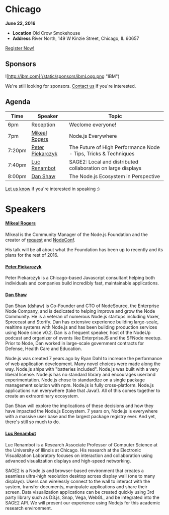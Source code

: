 # Chicago

**June 22, 2016**
* **Location** Old Crow Smokehouse
* **Address** River North, 149 W Kinzie Street, Chicago, IL 60657

<a class="button" href="https://www.regonline.com/Register/Checkin.aspx?EventID=1813427">Register Now!</a>

## Sponsors

![http://ibm.com](/static/sponsors/ibmLogo.png "IBM")

We're still looking for sponsors. <a href="mailto:tbenzies@linuxfoundation.org?subject=Node.js%20Live%20Sponsorship">Contact us</a> if you're interested.

## Agenda

Time | Speaker | Topic
--- | --- | ---
6pm | Reception | Weclome everyone!
7pm | [Mikeal Rogers](https://twitter.com/mikeal) | Node.js Everywhere
7:20pm | [Peter Piekarczyk](https://twitter.com/peterpme) | The Future of High Performance Node - Tips, Tricks & Techniques
7:40pm | [Luc Renambot](https://github.com/renambot-uic)| SAGE2: Local and distributed collaboration on large displays
8:00pm | [Dan Shaw](https://github.com/dshaw) | The Node.js Ecosystem in Perspective

[Let us know](https://github.com/nodejs/live.nodejs.org#interested-in-speaking)
if you're interested in speaking :)

# Speakers

#### [Mikeal Rogers](https://twitter.com/mikeal)

Mikeal is the Community Manager of the Node.js Foundation and the creator of
[request](https://github.com/request/request) and [NodeConf](http://www.nodeconf.com).

His talk will be all about what the Foundation has been up to recently and its plans for
the rest of 2016.

#### [Peter Piekarczyk](https://twitter.com/peterpme)

Peter Piekarczyk is a Chicago-based Javascript consultant helping both individuals and companies build incredibly fast, maintainable applications.

#### [Dan Shaw](https://github.com/dshaw)

Dan Shaw (dshaw) is Co-Founder and CTO of NodeSource, the Enterprise Node Company, and is dedicated to helping improve and grow the Node Community. He is a veteran of numerous Node.js startups including Voxer, Spreecast and Storify. Dan has extensive experience building large-scale, realtime systems with Node.js and has been building production services using Node since v0.2. Dan is a frequent speaker, host of the NodeUp podcast and organizer of events like EnterpriseJS and the SFNode meetup. Prior to Node, Dan worked in large-scale government contracts for Defense, Health Care and Education.

Node.js was created 7 years ago by Ryan Dahl to increase the performance of web application development. Many novel choices were made along the way. Node.js ships with "batteries included". Node.js was built with a very liberal license. Node.js has no standard library and encourages userland experimentation. Node.js chose to standardize on a single package management solution with npm. Node.js is fully cross-platform. Node.js applications run everywhere (take that Java!). All of this comes together to create an extraordinary ecosystem.

Dan Shaw will explore the implications of these decisions and how they have impacted the Node.js Ecosystem. 7 years on, Node.js is everywhere with a massive user base and the largest package registry ever. And yet, there's still so much to do.

#### [Luc Renambot](https://github.com/renambot-uic)

Luc Renambot is a Research Associate Professor of Computer Science at the University of Illinois at Chicago. His research at the Electronic Visualization Laboratory focuses on interaction and collaboration using advanced visualization displays and high-speed networking.

SAGE2 is a Node.js and browser-based environment that creates a seamless ultra-high resolution desktop across display wall (one to many displays). Users can wirelessly connect to the wall to interact with the system, transfer documents, manipulate applications and share their screen. Data visualization applications can be created quickly using 3rd party library such as D3.js, Snap, Vega, WebGL, and be integrated into the SAGE2 API.
We will present our experience using Nodejs for this academic research environment.
